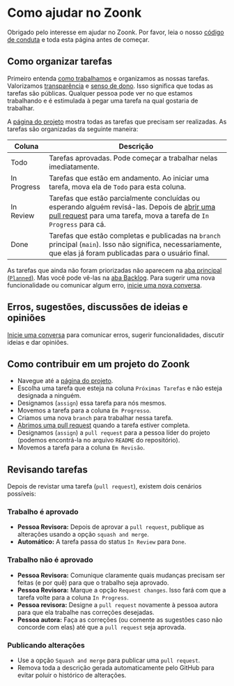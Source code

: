 # Como ajudar no Zoonk

Obrigado pelo interesse em ajudar no Zoonk.
Por favor, leia o nosso [código de conduta](./CODE_OF_CONDUCT.md) e toda esta página antes de começar.

## Como organizar tarefas

Primeiro entenda [como trabalhamos](./como-trabalhamos) e organizamos as nossas tarefas.
Valorizamos [transparência](./sobre/valores.md#transparência) e [senso de dono](./sobre/valores.md#senso-de-dono).
Isso significa que todas as tarefas são públicas.
Qualquer pessoa pode ver no que estamos trabalhando e é estimulada à pegar uma tarefa na qual gostaria de trabalhar.

A [página do projeto](https://github.com/orgs/zoonk/projects/11) mostra todas as tarefas que precisam ser realizadas.
As tarefas são organizadas da seguinte maneira:

|Coluna|Descrição|
|------|---------|
|Todo|Tarefas aprovadas. Pode começar a trabalhar nelas imediatamente.|
|In Progress|Tarefas que estão em andamento. Ao iniciar uma tarefa, mova ela de `Todo` para esta coluna.|
|In Review|Tarefas que estão parcialmente concluídas ou esperando alguém revisá-las. Depois de [abrir uma pull request](./como-trabalhamos/como-usar-o-github.md) para uma tarefa, mova a tarefa de `In Progress` para cá.|
|Done|Tarefas que estão completas e publicadas na `branch` principal (`main`). Isso não significa, necessariamente, que elas já foram publicadas para o usuário final.|

As tarefas que ainda não foram priorizadas não aparecem na [aba principal (`Planned`)](https://github.com/orgs/zoonk/projects/11/views/1).
Mas você pode vê-las na [aba Backlog](https://github.com/orgs/zoonk/projects/11/views/3).
Para sugerir uma nova funcionalidade ou comunicar algum erro, [inicie uma nova conversa](./como-trabalhamos/gerenciar-conversas.md).

## Erros, sugestões, discussões de ideias e opiniões

[Inicie uma conversa](https://github.com/zoonk/manual/discussions/new) para comunicar erros,
sugerir funcionalidades, discutir ideias e dar opiniões.

## Como contribuir em um projeto do Zoonk

- Navegue até a [página do projeto](https://github.com/orgs/zoonk/projects/11).
- Escolha uma tarefa que esteja na coluna `Próximas Tarefas` e não esteja designada a ninguém.
- Designamos (`assign`) essa tarefa para nós mesmos.
- Movemos a tarefa para a coluna `Em Progresso`.
- Criamos uma nova `branch` para trabalhar nessa tarefa.
- [Abrimos uma pull request](./como-trabalhamos/como-usar-o-github.md) quando a tarefa estiver completa.
- Designamos (`assign`) a `pull request` para a pessoa líder do projeto (podemos encontrá-la no arquivo `README` do repositório).
- Movemos a tarefa para a coluna `Em Revisão`.

## Revisando tarefas

Depois de revistar uma tarefa (`pull request`), existem dois cenários possíveis:

### Trabalho é aprovado

- **Pessoa Revisora:** Depois de aprovar a `pull request`, publique as alterações usando a opção `squash and merge`.
- **Automático:** A tarefa passa do status `In Review` para `Done`.

### Trabalho não é aprovado

- **Pessoa Revisora:** Comunique claramente quais mudanças precisam ser feitas (e por quê) para que o trabalho seja aprovado.
- **Pessoa Revisora:** Marque a opção `Request changes`. Isso fará com que a tarefa volte para a coluna `In Progress`.
- **Pessoa revisora:** Designe a `pull request` novamente à pessoa autora para que ela trabalhe nas correções desejadas.
- **Pessoa autora:** Faça as correções (ou comente as sugestões caso não concorde com elas) até que a `pull request` seja aprovada.

### Publicando alterações

- Use a opção `Squash and merge` para publicar uma `pull request`.
- Remova toda a descrição gerada automaticamente pelo GitHub para evitar poluir o histórico de alterações.
